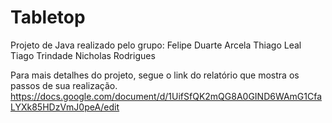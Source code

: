 # Tabletop

Projeto de Java realizado pelo grupo:
Felipe Duarte Arcela
Thiago Leal
Tiago Trindade
Nicholas Rodrigues

Para mais detalhes do projeto, segue o link do relatório que mostra os passos de sua realização.
https://docs.google.com/document/d/1UifSfQK2mQG8A0GIND6WAmG1CfaLYXk85HDzVmJ0peA/edit
